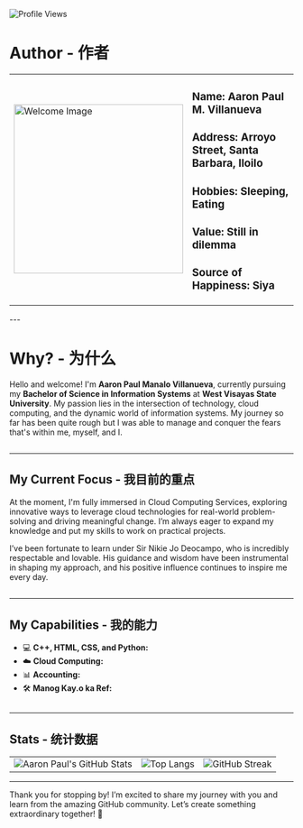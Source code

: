 ![Profile Views](https://komarev.com/ghpvc/?username=Aaron1231231233123&color=brightgreen)
# Author - 作者

<table border="0">
  <tr>
    <td>
      <img src="https://static.wixstatic.com/media/449abe_5bcdc480851443d6b592c87fa3552f4e~mv2.jpg/v1/fill/w_499,h_499,al_c,q_80,usm_0.66_1.00_0.01,enc_auto/cb-color.jpg" alt="Welcome Image" width="300" height="300"/>
    </td>
    <td>
      <strong><h3>Name:</strong> Aaron Paul M. Villanueva</h3>
      <strong><h3>Address:</strong> Arroyo Street, Santa Barbara, Iloilo</h3>
      <strong><h3>Hobbies:</strong> Sleeping, Eating</h3>
      <strong><h3>Value:</strong> Still in dilemma</h3>
      <strong><h3>Source of Happiness:</strong> Siya</h3>
    </td>
  </tr>
</table>
---

# Why? - 为什么
Hello and welcome! I'm **Aaron Paul Manalo Villanueva**, currently pursuing my **Bachelor of Science in Information Systems** at **West Visayas State University**. My passion lies in the intersection of technology, cloud computing, and the dynamic world of information systems. My journey so far has been quite rough but I was able to manage and conquer the fears that's within me, myself, and I.
##
---

## My Current Focus - 我目前的重点
At the moment, I'm fully immersed in Cloud Computing Services, exploring innovative ways to leverage cloud technologies for real-world problem-solving and driving meaningful change. I’m always eager to expand my knowledge and put my skills to work on practical projects.

I’ve been fortunate to learn under Sir Nikie Jo Deocampo, who is incredibly respectable and lovable. His guidance and wisdom have been instrumental in shaping my approach, and his positive influence continues to inspire me every day.
##
---

## My Capabilities - 我的能力
- 💻 **C++, HTML, CSS, and Python:**
- ☁️ **Cloud Computing:** 
- 📊 **Accounting:**
- 🛠️ **Manog Kay.o ka Ref:** 
##
---

## Stats - 统计数据
<table border="0">
  <tr>
    <td><img src="https://github-readme-stats.vercel.app/api?username=Aaron1231231233123&show_icons=true&theme=radical" alt="Aaron Paul's GitHub Stats"/></td>
    <td><img src="https://github-readme-stats.vercel.app/api/top-langs/?username=Aaron1231231233123&layout=compact&theme=radical" alt="Top Langs"/></td>
    <td><img src="http://github-readme-streak-stats.herokuapp.com?user=Aaron1231231233123&theme=radical" alt="GitHub Streak"/></td>
  </tr>
</table>

---

Thank you for stopping by! I’m excited to share my journey with you and learn from the amazing GitHub community. Let’s create something extraordinary together! 🌟

